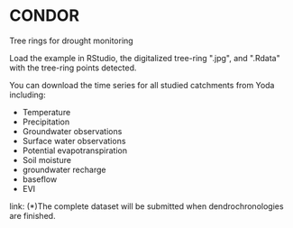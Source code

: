 # CONDOR
Tree rings for drought monitoring

Load the example in RStudio, the digitalized tree-ring ".jpg", and ".Rdata" with the tree-ring points detected.

You can download the time series for all studied catchments from Yoda including: 
- Temperature
- Precipitation
- Groundwater observations
- Surface water observations
- Potential evapotranspiration
- Soil moisture
- groundwater recharge
- baseflow
- EVI

link: 
(*)The complete dataset will be submitted when dendrochronologies are finished.
